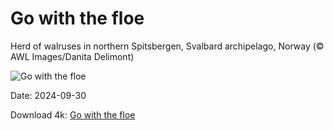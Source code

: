 # Go with the floe

Herd of walruses in northern Spitsbergen, Svalbard archipelago, Norway (© AWL Images/Danita Delimont)

![Go with the floe](https://bing.com/th?id=OHR.WalrusNorway_EN-US4658961878_UHD.jpg&rf=LaDigue_UHD.jpg&pid=hp&w=1024&h=576&rs=1&c=4)

Date: 2024-09-30

Download 4k: [Go with the floe](https://bing.com/th?id=OHR.WalrusNorway_EN-US4658961878_UHD.jpg&rf=LaDigue_UHD.jpg&pid=hp&w=3840&h=2160&rs=1&c=4)

